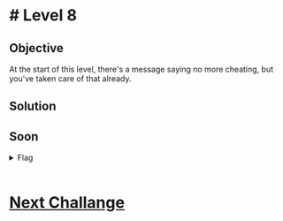 # # Level 8

## Objective

At the start of this level, there's a message saying no more cheating, but you've taken care of that already.

## Solution

## Soon

<details>
<summary>Flag</summary>
</details>

<br/>

# [Next Challange](level9.md)
